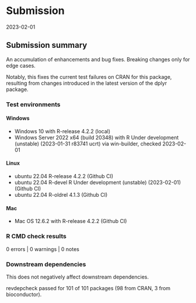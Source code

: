 # Submission
2023-02-01

## Submission summary
An accumulation of enhancements and bug fixes.  Breaking changes only for edge cases.

Notably, this fixes the current test failures on CRAN for this package, resulting from
changes introduced in the latest version of the dplyr package.

### Test environments

#### Windows
* Windows 10 with R-release 4.2.2 (local)
* Windows Server 2022 x64 (build 20348) with R Under development (unstable) (2023-01-31 r83741 ucrt) via win-builder, checked 2023-02-01

#### Linux
* ubuntu 22.04 R-release 4.2.2 (Github CI)
* ubuntu 22.04 R-devel R Under development (unstable) (2023-02-01) (Github CI)
* ubuntu 22.04 R-oldrel 4.1.3 (Github CI)

#### Mac
* Mac OS 12.6.2 with R-release 4.2.2 (Github CI)

### R CMD check results
0 errors | 0 warnings | 0 notes

### Downstream dependencies
This does not negatively affect downstream dependencies.

revdepcheck passed for 101 of 101 packages (98 from CRAN, 3 from bioconductor).